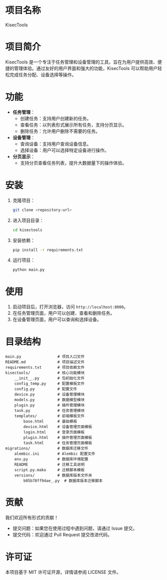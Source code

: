 # 项目名称
KisecTools

# 项目简介
KisecTools 是一个专注于任务管理和设备管理的工具，旨在为用户提供高效、便捷的管理体验。通过友好的用户界面和强大的功能，KisecTools 可以帮助用户轻松完成任务分配、设备选择等操作。

# 功能
- **任务管理**：
  - 创建任务：支持用户创建新的任务。
  - 查看任务：以列表形式展示所有任务，支持分页显示。
  - 删除任务：允许用户删除不需要的任务。
- **设备管理**：
  - 查询设备：支持用户查询设备信息。
  - 选择设备：用户可以选择特定设备进行操作。
- **分页显示**：
  - 支持分页查看任务列表，提升大数据量下的操作体验。

# 安装
1. 克隆项目：
   ```bash
   git clone <repository-url>
   ```
2. 进入项目目录：
   ```bash
   cd kisectools
   ```
3. 安装依赖：
   ```bash
   pip install -r requirements.txt
   ```
4. 运行项目：
   ```bash
   python main.py
   ```

# 使用
1. 启动项目后，打开浏览器，访问 `http://localhost:8000`。
2. 在任务管理页面，用户可以创建、查看和删除任务。
3. 在设备管理页面，用户可以查询和选择设备。

# 目录结构
```
main.py                # 项目入口文件
README.md              # 项目描述文件
requirements.txt       # 项目依赖文件
kisectools/            # 核心功能模块
    __init__.py        # 包初始化文件
    config_temp.py     # 配置模板文件
    config.py          # 配置文件
    device.py          # 设备管理模块
    models.py          # 数据模型模块
    plugin.py          # 插件管理模块
    task.py            # 任务管理模块
    templates/         # 前端模板文件
        base.html      # 基础模板
        device.html    # 设备管理页面模板
        login.html     # 登录页面模板
        plugin.html    # 插件管理页面模板
        task.html      # 任务管理页面模板
migrations/            # 数据库迁移文件
    alembic.ini        # Alembic 配置文件
    env.py             # 数据库环境配置
    README             # 迁移工具说明
    script.py.mako     # 迁移脚本模板
    versions/          # 数据库版本文件夹
        b05b78ff94ae_.py  # 数据库版本迁移脚本
```

# 贡献
我们欢迎所有形式的贡献！
- 提交问题：如果您在使用过程中遇到问题，请通过 Issue 提交。
- 提交代码：欢迎通过 Pull Request 提交改进代码。

# 许可证
本项目基于 MIT 许可证开源，详情请参阅 LICENSE 文件。
